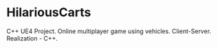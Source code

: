 # HilariousCarts

C++ UE4 Project. Online multiplayer game using vehicles. Client-Server. Realization - C++. 
